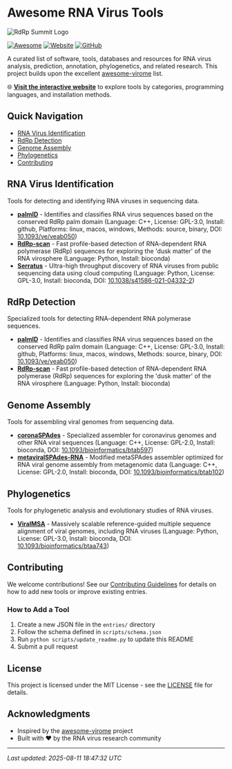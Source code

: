 # Awesome RNA Virus Tools

![RdRp Summit Logo](assets/awesome-rna-virus-tools-hex.png)

[![Awesome](https://awesome.re/badge.svg)](https://awesome.re)
[![Website](https://img.shields.io/website?url=https%3A//rdrp-summit.github.io/awesome-rna-virus-tools/)](https://rdrp-summit.github.io/awesome-rna-virus-tools/)
[![GitHub](https://img.shields.io/github/license/rdrp-summit/awesome-rna-virus-tools)](LICENSE)

A curated list of software, tools, databases and resources for RNA virus analysis, prediction, annotation, phylogenetics, and related research. This project builds upon the excellent [awesome-virome](https://github.com/shandley/awesome-virome) list.

🌐 **[Visit the interactive website](https://rdrp-summit.github.io/awesome-rna-virus-tools/)** to explore tools by categories, programming languages, and installation methods.

## Quick Navigation

- [RNA Virus Identification](#rna-virus-identification)
- [RdRp Detection](#rdrp-detection)
- [Genome Assembly](#genome-assembly)
- [Phylogenetics](#phylogenetics)
- [Contributing](#contributing)

## RNA Virus Identification

Tools for detecting and identifying RNA viruses in sequencing data.

- **[palmID](https://github.com/rcedgar/palmscan)** - Identifies and classifies RNA virus sequences based on the conserved RdRp palm domain (Language: C++, License: GPL-3.0, Install: github, Platforms: linux, macos, windows, Methods: source, binary, DOI: [10.1093/ve/veab050](https://doi.org/10.1093/ve/veab050))
- **[RdRp-scan](https://github.com/JustineCharon/RdRp-scan/)** - Fast profile-based detection of RNA-dependent RNA polymerase (RdRp) sequences for exploring the 'dusk matter' of the RNA virosphere (Language: Python, Install: bioconda)
- **[Serratus](https://github.com/ababaian/serratus)** - Ultra-high throughput discovery of RNA viruses from public sequencing data using cloud computing (Language: Python, License: GPL-3.0, Install: bioconda, DOI: [10.1038/s41586-021-04332-2](https://doi.org/10.1038/s41586-021-04332-2))

## RdRp Detection

Specialized tools for detecting RNA-dependent RNA polymerase sequences.

- **[palmID](https://github.com/rcedgar/palmscan)** - Identifies and classifies RNA virus sequences based on the conserved RdRp palm domain (Language: C++, License: GPL-3.0, Install: github, Platforms: linux, macos, windows, Methods: source, binary, DOI: [10.1093/ve/veab050](https://doi.org/10.1093/ve/veab050))
- **[RdRp-scan](https://github.com/JustineCharon/RdRp-scan/)** - Fast profile-based detection of RNA-dependent RNA polymerase (RdRp) sequences for exploring the 'dusk matter' of the RNA virosphere (Language: Python, Install: bioconda)

## Genome Assembly

Tools for assembling viral genomes from sequencing data.

- **[coronaSPAdes](https://github.com/ablab/spades)** - Specialized assembler for coronavirus genomes and other RNA viral sequences (Language: C++, License: GPL-2.0, Install: bioconda, DOI: [10.1093/bioinformatics/btab597](https://doi.org/10.1093/bioinformatics/btab597))
- **[metaviralSPAdes-RNA](https://github.com/ablab/spades)** - Modified metaSPAdes assembler optimized for RNA viral genome assembly from metagenomic data (Language: C++, License: GPL-2.0, Install: bioconda, DOI: [10.1093/bioinformatics/btab102](https://doi.org/10.1093/bioinformatics/btab102))

## Phylogenetics

Tools for phylogenetic analysis and evolutionary studies of RNA viruses.

- **[ViralMSA](https://github.com/niemasd/ViralMSA)** - Massively scalable reference-guided multiple sequence alignment of viral genomes, including RNA viruses (Language: Python, License: GPL-3.0, Install: bioconda, DOI: [10.1093/bioinformatics/btaa743](https://doi.org/10.1093/bioinformatics/btaa743))



## Contributing

We welcome contributions! See our [Contributing Guidelines](CONTRIBUTING.md) for details on how to add new tools or improve existing entries.

### How to Add a Tool

1. Create a new JSON file in the `entries/` directory
2. Follow the schema defined in `scripts/schema.json`
3. Run `python scripts/update_readme.py` to update this README
4. Submit a pull request

## License

This project is licensed under the MIT License - see the [LICENSE](LICENSE) file for details.

## Acknowledgments

- Inspired by the [awesome-virome](https://github.com/shandley/awesome-virome) project
- Built with ❤️ by the RNA virus research community

---

*Last updated: 2025-08-11 18:47:32 UTC*
